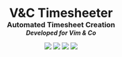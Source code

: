 <p align="center">
  <h1 align="center" style="margin: 0 auto 0 auto;">V&C Timesheeter</h1>
  <h3 align="center" style="margin: 0 auto 0 auto;">Automated Timesheet Creation</h3>
  <h5 align="center" style="margin: 0 auto 0 auto;">Developed for Vim & Co</h5>
</p>

<p align="center">
  <img src="https://img.shields.io/github/last-commit/LarryHH/VC_Timesheeter">
  <img src="https://img.shields.io/github/contributors/LarryHH/VC_Timesheeter">
  <img src="https://img.shields.io/github/issues/LarryHH/VC_Timesheeter">
  <img src="https://img.shields.io/github/stars/LarryHH/VC_Timesheeter">
</p>


